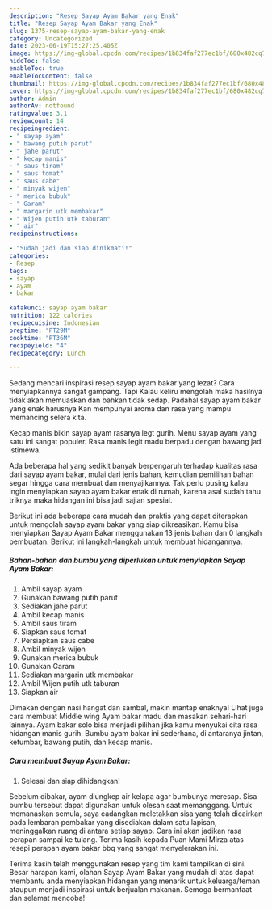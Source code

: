 ```yaml
---
description: "Resep Sayap Ayam Bakar yang Enak"
title: "Resep Sayap Ayam Bakar yang Enak"
slug: 1375-resep-sayap-ayam-bakar-yang-enak
category: Uncategorized
date: 2023-06-19T15:27:25.405Z
image: https://img-global.cpcdn.com/recipes/1b834faf277ec1bf/680x482cq70/sayap-ayam-bakar-foto-resep-utama.jpg
hideToc: false
enableToc: true
enableTocContent: false
thumbnail: https://img-global.cpcdn.com/recipes/1b834faf277ec1bf/680x482cq70/sayap-ayam-bakar-foto-resep-utama.jpg
cover: https://img-global.cpcdn.com/recipes/1b834faf277ec1bf/680x482cq70/sayap-ayam-bakar-foto-resep-utama.jpg
author: Admin
authorAv: notfound
ratingvalue: 3.1
reviewcount: 14
recipeingredient:
- " sayap ayam"
- " bawang putih parut"
- " jahe parut"
- " kecap manis"
- " saus tiram"
- " saus tomat"
- " saus cabe"
- " minyak wijen"
- " merica bubuk"
- " Garam"
- " margarin utk membakar"
- " Wijen putih utk taburan"
- " air"
recipeinstructions:

- "Sudah jadi dan siap dinikmati!"
categories:
- Resep
tags:
- sayap
- ayam
- bakar

katakunci: sayap ayam bakar 
nutrition: 122 calories
recipecuisine: Indonesian
preptime: "PT29M"
cooktime: "PT36M"
recipeyield: "4"
recipecategory: Lunch

---
```



Sedang mencari inspirasi resep sayap ayam bakar yang lezat? Cara menyiapkannya sangat gampang. Tapi Kalau keliru mengolah maka hasilnya tidak akan memuaskan dan bahkan tidak sedap. Padahal sayap ayam bakar yang enak harusnya Kan mempunyai aroma dan rasa yang mampu memancing selera kita.


Kecap manis bikin sayap ayam rasanya legt gurih. Menu sayap ayam yang satu ini sangat populer. Rasa manis legit madu berpadu dengan bawang jadi istimewa.

Ada beberapa hal yang sedikit banyak berpengaruh terhadap kualitas rasa dari sayap ayam bakar, mulai dari jenis bahan, kemudian pemilihan bahan segar hingga cara membuat dan menyajikannya. Tak perlu pusing kalau ingin menyiapkan sayap ayam bakar enak di rumah, karena asal sudah tahu triknya maka hidangan ini bisa jadi sajian spesial.


Berikut ini ada beberapa cara mudah dan praktis yang dapat diterapkan untuk mengolah sayap ayam bakar yang siap dikreasikan. Kamu bisa menyiapkan Sayap Ayam Bakar menggunakan 13 jenis bahan dan 0 langkah pembuatan. Berikut ini langkah-langkah untuk membuat hidangannya.

<!--inarticleads1-->

##### Bahan-bahan dan bumbu yang diperlukan untuk menyiapkan Sayap Ayam Bakar:

1. Ambil  sayap ayam
1. Gunakan  bawang putih parut
1. Sediakan  jahe parut
1. Ambil  kecap manis
1. Ambil  saus tiram
1. Siapkan  saus tomat
1. Persiapkan  saus cabe
1. Ambil  minyak wijen
1. Gunakan  merica bubuk
1. Gunakan  Garam
1. Sediakan  margarin utk membakar
1. Ambil  Wijen putih utk taburan
1. Siapkan  air


Dimakan dengan nasi hangat dan sambal, makin mantap enaknya! Lihat juga cara membuat Middle wing Ayam bakar madu dan masakan sehari-hari lainnya. Ayam bakar solo bisa menjadi pilihan jika kamu menyukai cita rasa hidangan manis gurih. Bumbu ayam bakar ini sederhana, di antaranya jintan, ketumbar, bawang putih, dan kecap manis. 

<!--inarticleads2-->

##### Cara membuat Sayap Ayam Bakar:


1. Selesai dan siap dihidangkan!

Sebelum dibakar, ayam diungkep air kelapa agar bumbunya meresap. Sisa bumbu tersebut dapat digunakan untuk olesan saat memanggang. Untuk memanaskan semula, saya cadangkan meletakkan sisa yang telah dicairkan pada lembaran pembakar yang disediakan dalam satu lapisan, meninggalkan ruang di antara setiap sayap. Cara ini akan jadikan rasa perapan sampai ke tulang. Terima kasih kepada Puan Mami Mirza atas resepi perapan ayam bakar bbq yang sangat menyelerakan ini. 

Terima kasih telah menggunakan resep yang tim kami tampilkan di sini. Besar harapan kami, olahan Sayap Ayam Bakar yang mudah di atas dapat membantu anda menyiapkan hidangan yang menarik untuk keluarga/teman ataupun menjadi inspirasi untuk berjualan makanan. Semoga bermanfaat dan selamat mencoba!
